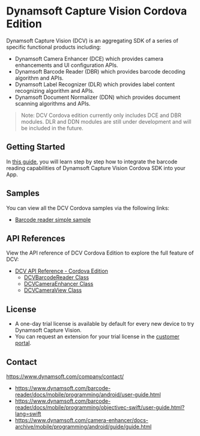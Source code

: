 # Dynamsoft Capture Vision Cordova Edition

Dynamsoft Capture Vision (DCV) is an aggregating SDK of a series of specific functional products including:

- Dynamsoft Camera Enhancer (DCE) which provides camera enhancements and UI configuration APIs.
- Dynamsoft Barcode Reader (DBR) which provides barcode decoding algorithm and APIs.
- Dynamsoft Label Recognizer (DLR) which provides label content recognizing algorithm and APIs.
- Dynamsoft Document Normalizer (DDN) which provides document scanning algorithms and APIs.

> Note: DCV Cordova edition currently only includes DCE and DBR modules. DLR and DDN modules are still under development and will be included in the future.

## Getting Started

In <a href="https://www.dynamsoft.com/capture-vision/docs/programming/cordova/user-guide/barcode-reader.html" target="_blank">this guide</a>, you will learn step by step how to integrate the barcode reading capabilities of Dynamsoft Capture Vision Cordova SDK into your App.

## Samples

You can view all the DCV Cordova samples via the following links:

- <a href = "https://github.com/Dynamsoft/capture-vision-cordova-samples/tree/main/BarcodeReaderSimpleSample" target = "_blank" >Barcode reader simple sample</a>

## API References

View the API reference of DCV Cordova Edition to explore the full feature of DCV:

- <a href = "https://www.dynamsoft.com/capture-vision/docs/programming/cordova/api-reference/?ver=latest" target = "_blank" >DCV API Reference - Cordova Edition</a>
  - <a href = "https://www.dynamsoft.com/capture-vision/docs/programming/cordova/api-reference/barcode-reader.html?ver=latest" target = "_blank" >DCVBarcodeReader Class</a>
  - <a href = "https://www.dynamsoft.com/capture-vision/docs/programming/cordova/api-reference/camera-enhancer.html?ver=latest" target = "_blank" >DCVCameraEnhancer Class</a>
  - <a href = "https://www.dynamsoft.com/capture-vision/docs/programming/cordova/api-reference/camera-view.html?ver=latest" target = "_blank" >DCVCameraView Class</a>

## License

- A one-day trial license is available by default for every new device to try Dynamsoft Capture Vision.
- You can request an extension for your trial license in the <a href="https://www.dynamsoft.com/customer/license/trialLicense?product=dbr&package=mobile&utm_source=docs" target="_blank">customer portal</a>.

## Contact

https://www.dynamsoft.com/company/contact/

- https://www.dynamsoft.com/barcode-reader/docs/mobile/programming/android/user-guide.html
- https://www.dynamsoft.com/barcode-reader/docs/mobile/programming/objectivec-swift/user-guide.html?lang=swift 
- https://www.dynamsoft.com/camera-enhancer/docs-archive/mobile/programming/android/guide/guide.html
